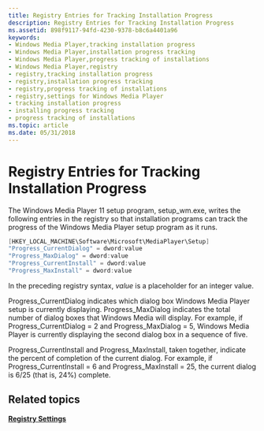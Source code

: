 ```yaml
---
title: Registry Entries for Tracking Installation Progress
description: Registry Entries for Tracking Installation Progress
ms.assetid: 898f9117-94fd-4230-9378-b8c6a4401a96
keywords:
- Windows Media Player,tracking installation progress
- Windows Media Player,installation progress tracking
- Windows Media Player,progress tracking of installations
- Windows Media Player,registry
- registry,tracking installation progress
- registry,installation progress tracking
- registry,progress tracking of installations
- registry,settings for Windows Media Player
- tracking installation progress
- installing progress tracking
- progress tracking of installations
ms.topic: article
ms.date: 05/31/2018
---
```


# Registry Entries for Tracking Installation Progress

The Windows Media Player 11 setup program, setup\_wm.exe, writes the following entries in the registry so that installation programs can track the progress of the Windows Media Player setup program as it runs.


```C++
[HKEY_LOCAL_MACHINE\Software\Microsoft\MediaPlayer\Setup]
"Progress_CurrentDialog" = dword:value
"Progress_MaxDialog" = dword:value
"Progress_CurrentInstall" = dword:value
"Progress_MaxInstall" = dword:value
```



In the preceding registry syntax, *value* is a placeholder for an integer value.

Progress\_CurrentDialog indicates which dialog box Windows Media Player setup is currently displaying. Progress\_MaxDialog indicates the total number of dialog boxes that Windows Media will display. For example, if Progress\_CurrentDialog = 2 and Progress\_MaxDialog = 5, Windows Media Player is currently displaying the second dialog box in a sequence of five.

Progress\_CurrentInstall and Progress\_MaxInstall, taken together, indicate the percent of completion of the current dialog. For example, if Progress\_CurrentInstall = 6 and Progress\_MaxInstall = 25, the current dialog is 6/25 (that is, 24%) complete.

## Related topics

<dl> <dt>

[**Registry Settings**](registry-settings.md)
</dt> </dl>

 

 




